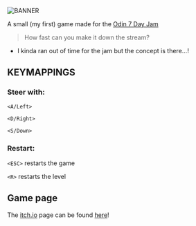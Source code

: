 ![BANNER](https://github.com/user-attachments/assets/ccac1457-489b-49d9-8538-824f4e644e53)

A small (my first) game made for the [Odin 7 Day Jam](https://itch.io/jam/odin-7-day-jam)

> How fast can you make it down the stream?

- I kinda ran out of time for the jam but the concept is there...!

## KEYMAPPINGS

### Steer with:

`<A/Left>`

`<D/Right>`

`<S/Down>`

### Restart:

`<ESC>` restarts the game

`<R>` restarts the level

## Game page

The [itch.io](https://itch.io) page can be found [here](https://p1xelher0.itch.io/downstream)!
